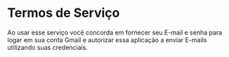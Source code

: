 # Termos de Serviço
Ao usar esse serviço você concorda em fornecer seu E-mail e senha para logar em sua conta Gmail e autorizar essa aplicação a enviar E-mails utilizando suas credenciais.
